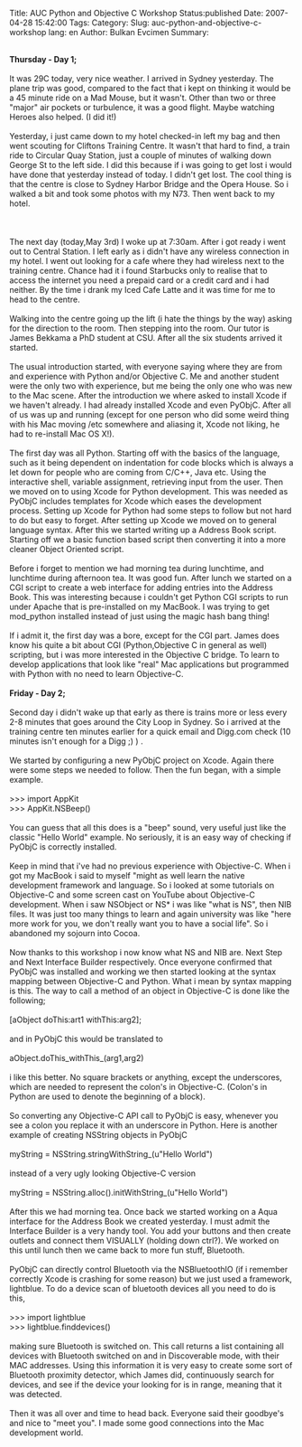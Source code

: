 Title: AUC Python and Objective C Workshop
Status:published
Date: 2007-04-28 15:42:00
Tags: 
Category: 
Slug: auc-python-and-objective-c-workshop
lang: en
Author: Bulkan Evcimen
Summary: 

<a onblur="try {parent.deselectBloggerImageGracefully();} catch(e) {}" href="http://bp0.blogger.com/_RRoV4TGmzls/RkRqYhUUTiI/AAAAAAAAAAM/rToi3nlqQPA/s1600-h/04052007194.jpg"><img style="margin: 0pt 0pt 10px 10px; float: right; cursor: pointer;" src="http://bp0.blogger.com/_RRoV4TGmzls/RkRqYhUUTiI/AAAAAAAAAAM/rToi3nlqQPA/s320/04052007194.jpg" alt="" id="BLOGGER_PHOTO_ID_5063288850564271650" border="0" /></a><br /><span style="font-weight: bold;">Thursday - Day 1;  </span><br /><br />It was 29C today, very nice weather.  I arrived in Sydney yesterday.  The plane trip was good, compared to the fact that i kept on thinking it would be a 45 minute ride on a Mad Mouse, but it wasn't.  Other than two or three "major" air pockets or turbulence, it was a good flight. Maybe watching Heroes also helped. (I did it!)<br /><br />Yesterday, i just came down to my hotel checked-in left my bag and then went scouting for Cliftons Training Centre. It wasn't that hard to find, a train ride to Circular
Quay Station, just a couple of minutes of walking down George St to the left side. I did this because if i was going to get lost i would have done that yesterday instead of today. I didn't get lost.  The cool thing is that the centre is close to Sydney Harbor Bridge and the Opera House. So i walked a bit and took some photos with my N73. Then went back to my hotel.<br /><br /><br /><a onblur="try {parent.deselectBloggerImageGracefully();} catch(e) {}" href="http://bp0.blogger.com/_RRoV4TGmzls/RkRqyhUUTjI/AAAAAAAAAAU/QG9Uso0_RiM/s1600-h/P2040006.JPG"><img style="margin: 0pt 10px 10px 0pt; float: left; cursor: pointer;" src="http://bp0.blogger.com/_RRoV4TGmzls/RkRqyhUUTjI/AAAAAAAAAAU/QG9Uso0_RiM/s320/P2040006.JPG" alt="" id="BLOGGER_PHOTO_ID_5063289297240870450" border="0" /></a><br />The next day (today,May 3rd)  I  woke up at 7:30am. After i got ready i went out to Central Station. I left early as i didn't have any wireless connection in my hotel. I went out looking for a cafe where
they had wireless next to the training centre. Chance had it i found Starbucks only to realise that to access the internet you need a prepaid card or a credit card and i had neither. By the time i drank my Iced Cafe Latte and it was time for me to head to the centre.<br /><br />Walking into the centre going up the lift (i hate the things by the way) asking for the direction to the room. Then stepping into the room. Our tutor is James Bekkama a PhD student at CSU.  After all the six students arrived it started.<br /><br />The usual introduction started, with everyone saying where they are from and experience with Python and/or Objective C. Me and another student were the only two with experience, but me being the only one who was new to the Mac scene. After the introduction we where asked to install Xcode if we haven't already. I had already installed Xcode and even PyObjC.  After all of us was up and running (except for one person who did some weird thing with his Mac moving /etc
somewhere and aliasing it, Xcode not liking, he had to re-install Mac OS X!).<br /><br />The first day was all Python. Starting off with the basics of the language, such as it being dependent on indentation for code blocks which is always a let down for people who are coming from C/C++, Java etc. Using the interactive shell, variable assignment, retrieving input from the user. Then we moved on to using Xcode for Python development. This was needed as PyObjC includes templates for Xcode which eases the development process. Setting up Xcode for Python had some steps to follow but not hard to do but easy to forget.  After setting up Xcode we moved on to general language syntax. After this we started writing up a Address Book script. Starting off we a basic function based script then converting it into a more cleaner Object Oriented script.<br /><br />Before i forget to mention we had morning tea during lunchtime, and lunchtime during afternoon tea. It was good fun. After lunch we started
on a CGI script to create a web interface for adding entries into the Address Book. This was interesting because i couldn't get Python CGI scripts to run under Apache that is pre-installed on my MacBook. I was trying to get mod_python installed instead of just using the magic hash bang thing!<br /><br />If i admit it, the first day was a bore, except for the CGI part. James does know his quite a bit about CGI (Python,Objective C in general as well) scripting, but i was more interested in the Objective C bridge. To learn to develop applications that look like "real" Mac applications but programmed with Python with no need to learn Objective-C.<br /><br /><span style="font-weight: bold;">Friday - Day 2;</span><br /><br />Second day i didn't wake up that early as there is trains more or less every 2-8 minutes that goes around the City Loop in Sydney. So i arrived at the training centre ten minutes earlier for a quick email and Digg.com check (10 minutes isn't enough for a Digg ;) ) .<br
/><br />We started by configuring a new PyObjC project on Xcode. Again there were some steps we needed to follow. Then the fun began, with a simple example.<br /><br />>>> import AppKit<br />>>> AppKit.NSBeep()<br /><br />You can guess that all this does is a "beep" sound, very useful just like the classic "Hello World" example.  No seriously, it is an easy way of checking if PyObjC is correctly installed.<br /><br />Keep in mind that i've had no previous experience with Objective-C. When i got my MacBook i said to myself "might as well learn the native development framework and language. So i looked at some tutorials on Objective-C and some screen cast on YouTube about Objective-C development. When i saw NSObject or NS* i was like "what is NS", then NIB files. It was just too many things to learn and again university was like "here more work for you, we don't really want you to have a social life". So i abandoned my sojourn into Cocoa.<br /><br />Now thanks to this workshop i now know
what NS and NIB are. Next Step and Next Interface Builder respectively. Once everyone confirmed that PyObjC was installed and working we then started looking at the syntax mapping between Objective-C and Python. What i mean by syntax mapping is this. The way to call a method of an object in Objective-C is done like the following;<br /><br />[aObject doThis:art1 withThis:arg2];<br /><br />and in PyObjC this would be translated to<br /><br />aObject.doThis_withThis_(arg1,arg2)<br /><br />i like this better. No square brackets or anything, except the underscores, which are needed to represent the colon's in Objective-C. (Colon's in Python are used to denote the beginning of a block).<br /><br />So converting any Objective-C API call to PyObjC is easy, whenever you see a colon you replace it with an underscore in Python. Here is another example of creating NSString objects in PyObjC<br /><br />myString = NSString.stringWithString_(u"Hello World")<br /><br />instead of a very ugly looking
Objective-C version<br /><br />myString = NSString.alloc().initWithString_(u"Hello World")<br /><br />After this we had morning tea. Once back we started working on a Aqua interface for the Address Book we created yesterday. I must admit the Interface Builder is a very handy tool. You add your buttons and then create outlets and connect them VISUALLY (holding down ctrl?). We worked on this until lunch then we came back to more fun stuff, Bluetooth.<br /><br />PyObjC can directly control Bluetooth via the NSBluetoothIO (if i remember correctly Xcode is crashing for some reason) but we just used a framework, lightblue.  To do a device scan of bluetooth devices all you need to do is this,<br /><br />>>> import lightblue<br />>>> lightblue.finddevices()<br /><br />making sure Bluetooth is switched on. This call returns a list containing all devices with Bluetooth switched on and in Discoverable mode, with their MAC addresses. Using this information it is very easy to create some sort of
Bluetooth proximity detector, which James did, continuously search for devices, and see if the device your looking for is in range, meaning that it was detected.<br /><br />Then it was all over and time to head back. Everyone said their goodbye's and nice to "meet you". I made some good connections into the Mac development world.<br /><br />
